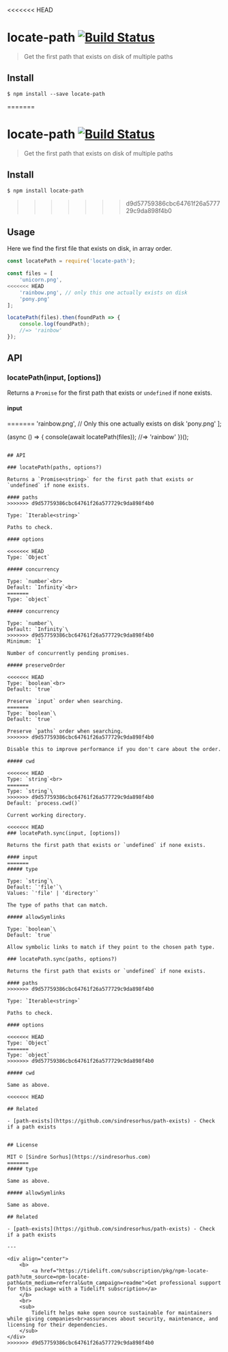 <<<<<<< HEAD
# locate-path [![Build Status](https://travis-ci.org/sindresorhus/locate-path.svg?branch=master)](https://travis-ci.org/sindresorhus/locate-path)

> Get the first path that exists on disk of multiple paths


## Install

```
$ npm install --save locate-path
```


=======
# locate-path [![Build Status](https://travis-ci.com/sindresorhus/locate-path.svg?branch=master)](https://travis-ci.com/github/sindresorhus/locate-path)

> Get the first path that exists on disk of multiple paths

## Install

```
$ npm install locate-path
```

>>>>>>> d9d57759386cbc64761f26a577729c9da898f4b0
## Usage

Here we find the first file that exists on disk, in array order.

```js
const locatePath = require('locate-path');

const files = [
	'unicorn.png',
<<<<<<< HEAD
	'rainbow.png', // only this one actually exists on disk
	'pony.png'
];

locatePath(files).then(foundPath => {
	console.log(foundPath);
	//=> 'rainbow'
});
```


## API

### locatePath(input, [options])

Returns a `Promise` for the first path that exists or `undefined` if none exists.

#### input
=======
	'rainbow.png', // Only this one actually exists on disk
	'pony.png'
];

(async () => {
	console(await locatePath(files));
	//=> 'rainbow'
})();
```

## API

### locatePath(paths, options?)

Returns a `Promise<string>` for the first path that exists or `undefined` if none exists.

#### paths
>>>>>>> d9d57759386cbc64761f26a577729c9da898f4b0

Type: `Iterable<string>`

Paths to check.

#### options

<<<<<<< HEAD
Type: `Object`

##### concurrency

Type: `number`<br>
Default: `Infinity`<br>
=======
Type: `object`

##### concurrency

Type: `number`\
Default: `Infinity`\
>>>>>>> d9d57759386cbc64761f26a577729c9da898f4b0
Minimum: `1`

Number of concurrently pending promises.

##### preserveOrder

<<<<<<< HEAD
Type: `boolean`<br>
Default: `true`

Preserve `input` order when searching.
=======
Type: `boolean`\
Default: `true`

Preserve `paths` order when searching.
>>>>>>> d9d57759386cbc64761f26a577729c9da898f4b0

Disable this to improve performance if you don't care about the order.

##### cwd

<<<<<<< HEAD
Type: `string`<br>
=======
Type: `string`\
>>>>>>> d9d57759386cbc64761f26a577729c9da898f4b0
Default: `process.cwd()`

Current working directory.

<<<<<<< HEAD
### locatePath.sync(input, [options])

Returns the first path that exists or `undefined` if none exists.

#### input
=======
##### type

Type: `string`\
Default: `'file'`\
Values: `'file' | 'directory'`

The type of paths that can match.

##### allowSymlinks

Type: `boolean`\
Default: `true`

Allow symbolic links to match if they point to the chosen path type.

### locatePath.sync(paths, options?)

Returns the first path that exists or `undefined` if none exists.

#### paths
>>>>>>> d9d57759386cbc64761f26a577729c9da898f4b0

Type: `Iterable<string>`

Paths to check.

#### options

<<<<<<< HEAD
Type: `Object`
=======
Type: `object`
>>>>>>> d9d57759386cbc64761f26a577729c9da898f4b0

##### cwd

Same as above.

<<<<<<< HEAD

## Related

- [path-exists](https://github.com/sindresorhus/path-exists) - Check if a path exists


## License

MIT © [Sindre Sorhus](https://sindresorhus.com)
=======
##### type

Same as above.

##### allowSymlinks

Same as above.

## Related

- [path-exists](https://github.com/sindresorhus/path-exists) - Check if a path exists

---

<div align="center">
	<b>
		<a href="https://tidelift.com/subscription/pkg/npm-locate-path?utm_source=npm-locate-path&utm_medium=referral&utm_campaign=readme">Get professional support for this package with a Tidelift subscription</a>
	</b>
	<br>
	<sub>
		Tidelift helps make open source sustainable for maintainers while giving companies<br>assurances about security, maintenance, and licensing for their dependencies.
	</sub>
</div>
>>>>>>> d9d57759386cbc64761f26a577729c9da898f4b0
